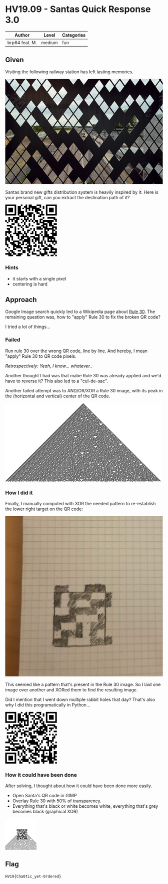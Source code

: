 # HV19.09 - Santas Quick Response 3.0

| Author | Level | Categories |
|---|---|---|
| brp64 feat. M. | medium | fun |

## Given

Visiting the following railway station has left lasting memories.

![Cambridge North Railway station](bb374593-958a-479f-8328-79396471a7ab.png)

Santas brand new gifts distribution system is heavily inspired by it. Here is your personal gift, can you extract the destination path of it?

![Santa's QR code](bd659aba-5ad2-4ad3-992c-6f99023792bc.png)

### Hints
- it starts with a single pixel
- centering is hard

## Approach

Google Image search quickly led to a Wikipedia page about [Rule 30](https://en.wikipedia.org/wiki/Rule_30). The remaining question was, how to "apply" Rule 30 to fix the broken QR code?

I tried a lot of things...

### Failed

Run rule 30 over the wrong QR code, line by line. And hereby, I mean "apply" Rule 30 to QR code pixels. 

*Retrospectively: Yeah, I know... whatever..*

Another thought I had was that mabe Rule 30 was already applied and we'd have to reverse it? This also led to a "cul-de-sac".

Another failed attempt was to AND/OR/XOR a Rule 30 image, with its peak in the (horizontal and vertical) center of the QR code.

![Rule 30](rule30.png)

### How I did it

Finally, I manually computed with XOR the needed pattern to re-establish the lower right target on the QR code: 

![Manual pattern](manual-graphical-xor.png)

This seemed like a pattern that's present in the Rule 30 image. So I laid one image over another and XORed them to find the resulting image.

Did I mention that I went down multiple rabbit holes that day? That's also why I did this programatically in Python...

![Resulting QR code](out.flag.png)


### How it could have been done

After solving, I thought about how it could have been done more easily.

- Open Santa's QR code in GIMP
- Overlay Rule 30 with 50% of transparency.
- Everything that's black or white becomes white, everything that's grey becomes black (graphical XOR)

![GIMP Rule 30 overlay](constructed-flag-qr-w-graphical-superposition.png)


## Flag
`HV19{Cha0tic_yet-0rdered}`
